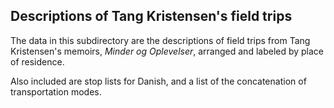 ## Descriptions of Tang Kristensen's field trips

The data in this subdirectory are the descriptions of field trips from Tang Kristensen's memoirs, _Minder og Oplevelser_, arranged and labeled by place of residence.

Also included are stop lists for Danish, and a list of the concatenation of transportation modes.
